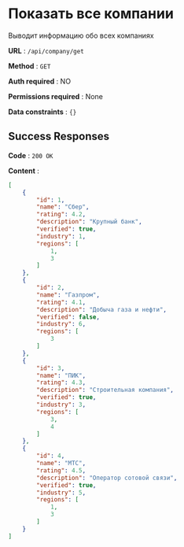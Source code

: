 # Показать все компании

Выводит информацию обо всех компаниях

**URL** : `/api/company/get`

**Method** : `GET`

**Auth required** : NO

**Permissions required** : None

**Data constraints** : `{}`

## Success Responses

**Code** : `200 OK`

**Content** : 

```json
[
    {
        "id": 1,
        "name": "Сбер",
        "rating": 4.2,
        "description": "Крупный банк",
        "verified": true,
        "industry": 1,
        "regions": [
            1,
            3
        ]
    },
    {
        "id": 2,
        "name": "Газпром",
        "rating": 4.1,
        "description": "Добыча газа и нефти",
        "verified": false,
        "industry": 6,
        "regions": [
            3
        ]
    },
    {
        "id": 3,
        "name": "ПИК",
        "rating": 4.3,
        "description": "Строительная компания",
        "verified": true,
        "industry": 3,
        "regions": [
            3,
            4
        ]
    },
    {
        "id": 4,
        "name": "МТС",
        "rating": 4.5,
        "description": "Оператор сотовой связи",
        "verified": true,
        "industry": 5,
        "regions": [
            1,
            3
        ]
    }
]
```